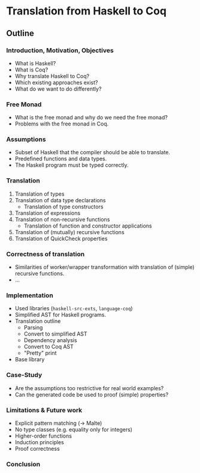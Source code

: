 # Translation from Haskell to Coq

## Outline

### Introduction, Motivation, Objectives

-   What is Haskell?
-   What is Coq?
-   Why translate Haskell to Coq?
-   Which existing approaches exist?
-   What do we want to do differently?

### Free Monad

-   What is the free monad and why do we need the free monad?
-   Problems with the free monad in Coq.

### Assumptions

-   Subset of Haskell that the compiler should be able to translate.
-   Predefined functions and data types.
-   The Haskell program must be typed correctly.

### Translation

1.  Translation of types
2.  Translation of data type declarations
    -   Translation of type constructors
3.  Translation of expressions
4.  Translation of non-recursive functions
    -   Translation of function and constructor applications
5.  Translation of (mutually) recursive functions
6.  Translation of QuickCheck properties

### Correctness of translation

-   Similarities of worker/wrapper transformation with translation of (simple)
    recursive functions.
-   ...

### Implementation

-   Used libraries (`haskell-src-exts`, `language-coq`)
-   Simplified AST for Haskell programs.
-   Translation outline
    -   Parsing
    -   Convert to simplified AST
    -   Dependency analysis
    -   Convert to Coq AST
    -   "Pretty" print
- Base library

### Case-Study

-   Are the assumptions too restrictive for real world examples?
-   Can the generated code be used to proof (simple) properties?

### Limitations & Future work

-   Explicit pattern matching (→ Malte)
-   No type classes (e.g. equality only for integers)
-   Higher-order functions
-   Induction principles
-   Proof correctness

### Conclusion
